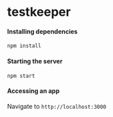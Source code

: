 # testkeeper

#### Installing dependencies
`npm install`

#### Starting the server
`npm start`

#### Accessing an app
Navigate to `http://localhost:3000`
